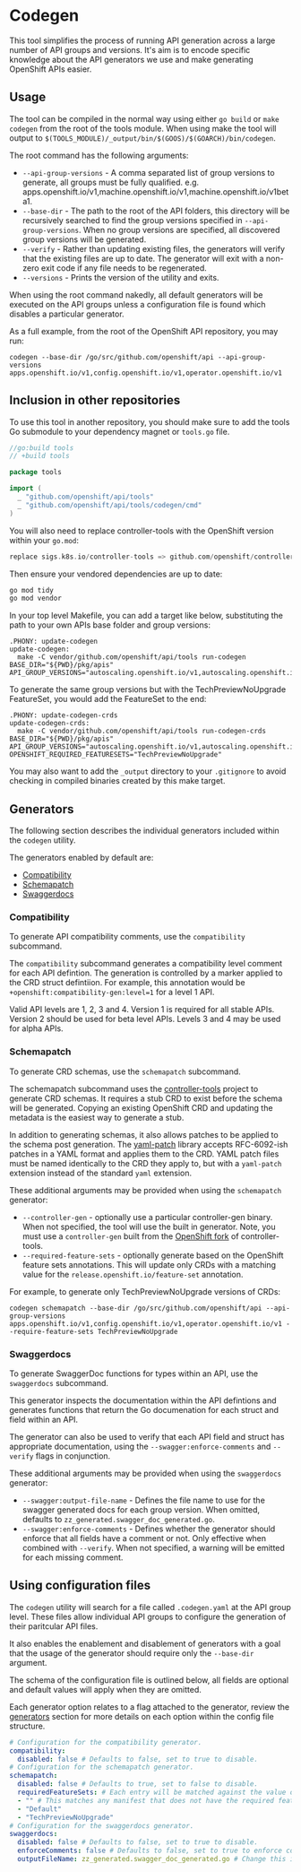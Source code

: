 # Codegen

This tool simplifies the process of running API generation across a large number of API groups and versions.
It's aim is to encode specific knowledge about the API generators we use and make generating OpenShift APIs
easier.

## Usage

The tool can be compiled in the normal way using either `go build` or `make codegen` from the root of the tools module.
When using make the tool will output to `$(TOOLS_MODULE)/_output/bin/$(GOOS)/$(GOARCH)/bin/codegen`.

The root command has the following arguments:
- `--api-group-versions` - A comma separated list of group versions to generate, all groups must be fully qualified.
  e.g. apps.openshift.io/v1,machine.openshift.io/v1,machine.openshift.io/v1beta1.
- `--base-dir` - The path to the root of the API folders, this directory will be recursively searched to find the group
  versions specified in `--api-group-versions`. When no group versions are specified, all discovered group versions
  will be generated.
- `--verify` - Rather than updating existing files, the generators will verify that the existing files are up to date.
  The generator will exit with a non-zero exit code if any file needs to be regenerated.
- `--versions` - Prints the version of the utility and exits.

When using the root command nakedly, all default generators will be executed on the API groups unless a configuration file
is found which disables a particular generator.

As a full example, from the root of the OpenShift API repository, you may run:
```
codegen --base-dir /go/src/github.com/openshift/api --api-group-versions apps.openshift.io/v1,config.openshift.io/v1,operator.openshift.io/v1
```

## Inclusion in other repositories

To use this tool in another repository, you should make sure to add the tools Go submodule to your dependency magnet
or `tools.go` file.

```go
//go:build tools
// +build tools

package tools

import (
  _ "github.com/openshift/api/tools"
  _ "github.com/openshift/api/tools/codegen/cmd"
)
```

You will also need to replace controller-tools with the OpenShift version within your `go.mod`:
```go
replace sigs.k8s.io/controller-tools => github.com/openshift/controller-tools v0.9.3-0.20220912174723-cf3ef054f3dd // v0.9.2+openshift-0.2
```

Then ensure your vendored dependencies are up to date:

```bash
go mod tidy
go mod vendor
```

In your top level Makefile, you can add a target like below, substituting the path to your own APIs base folder and
group versions:
```Make
.PHONY: update-codegen
update-codegen:
  make -C vendor/github.com/openshift/api/tools run-codegen  BASE_DIR="${PWD}/pkg/apis" API_GROUP_VERSIONS="autoscaling.openshift.io/v1,autoscaling.openshift.io/v1beta1"
```

To generate the same group versions but with the TechPreviewNoUpgrade FeatureSet, you would add the FeatureSet to the
end:
```Make
.PHONY: update-codegen-crds
update-codegen-crds:
  make -C vendor/github.com/openshift/api/tools run-codegen-crds  BASE_DIR="${PWD}/pkg/apis" API_GROUP_VERSIONS="autoscaling.openshift.io/v1,autoscaling.openshift.io/v1beta1" OPENSHIFT_REQUIRED_FEATURESETS="TechPreviewNoUpgrade"
```

You may also want to add the `_output` directory to your `.gitignore` to avoid checking in compiled binaries created
by this make target.

## Generators

The following section describes the individual generators included within the `codegen` utility.

The generators enabled by default are:
- [Compatibility](#compatibility)
- [Schemapatch](#schemapatch)
- [Swaggerdocs](#swaggerdocs)

### Compatibility

To generate API compatibility comments, use the `compatibility` subcommand.

The `compatibility` subcommand generates a compatibility level comment for each API defintion.
The generation is controlled by a marker applied to the CRD struct defintiion.
For example, this annotation would be `+openshift:compatibility-gen:level=1` for a level 1 API.
	
Valid API levels are 1, 2, 3 and 4. Version 1 is required for all stable APIs.
Version 2 should be used for beta level APIs. Levels 3 and 4 may be used for alpha APIs.

### Schemapatch

To generate CRD schemas, use the `schemapatch` subcommand.

The schemapatch subcommand uses the [controller-tools][controller-tools] project to generate CRD schemas.
It requires a stub CRD to exist before the schema will be generated. Copying an existing OpenShift CRD
and updating the metadata is the easiest way to generate a stub.

In addition to generating schemas, it also allows patches to be applied to the schema post generation.
The [yaml-patch][yaml-patch] library accepts RFC-6092-ish patches in a YAML format and applies them to
the CRD.
YAML patch files must be named identically to the CRD they apply to, but with a `yaml-patch` extension
instead of the standard `yaml` extension.

These additional arguments may be provided when using the `schemapatch` generator:
- `--controller-gen` - optionally use a particular controller-gen binary. When not specified, the tool will use the
  built in generator.
  Note, you must use a `controller-gen` built from the [OpenShift fork](https://github.com/openshift/kubernetes-sigs-controller-tools) of controller-tools.
- `--required-feature-sets` - optionally generate based on the OpenShift feature sets annotations.
  This will update only CRDs with a matching value for the `release.openshift.io/feature-set` annotation.

For example, to generate only TechPreviewNoUpgrade versions of CRDs:
```
codegen schemapatch --base-dir /go/src/github.com/openshift/api --api-group-versions apps.openshift.io/v1,config.openshift.io/v1,operator.openshift.io/v1 --require-feature-sets TechPreviewNoUpgrade
```

[controller-tools]: https://github.com/kubernetes-sigs/controller-tools
[yaml-patch]: https://github.com/vmware-archive/yaml-patch

### Swaggerdocs

To generate SwaggerDoc functions for types within an API, use the `swaggerdocs` subcommand.

This generator inspects the documentation within the API defintions and generates functions
that return the Go documenation for each struct and field within an API.

The generator can also be used to verify that each API field and struct has appropriate
documentation, using the `--swagger:enforce-comments` and `--verify` flags in conjunction.

These additional arguments may be provided when using the `swaggerdocs` generator:
- `--swagger:output-file-name` -  Defines the file name to use for the swagger generated docs for each group version.
  When omitted, defaults to `zz_generated.swagger_doc_generated.go`.
- `--swagger:enforce-comments` - Defines whether the generator should enforce that all fields have a comment or not.
  Only effective when combined with `--verify`. When not specified, a warning will be emitted for each missing comment.

## Using configuration files

The `codegen` utility will search for a file called `.codegen.yaml` at the API group level.
These files allow individual API groups to configure the generation of their paritcular API files.

It also enables the enablement and disablement of generators with a goal that the usage of the generator
should require only the `--base-dir` argument.

The schema of the configuration file is outlined below, all fields are optional and default values will apply
when they are omitted.

Each generator option relates to a flag attached to the generator, review the [generators](#generators) section
for more details on each option within the config file structure.

```yaml
# Configuration for the compatibility generator.
compatibility:
  disabled: false # Defaults to false, set to true to disable.
# Configuration for the schemapatch generator.
schemapatch:
  disabled: false # Defaults to true, set to false to disable.
  requiredFeatureSets: # Each entry will be matched against the value of the required feature set annotation.
  - "" # This matches any manifest that does not have the required feature set annotation.
  - "Default"
  - "TechPreviewNoUpgrade"
# Configuration for the swaggerdocs generator.
swaggerdocs:
  disabled: false # Defaults to false, set to true to disable.
  enforceComments: false # Defaults to false, set to true to enforce comments when verifying.
  outputFileName: zz_generated.swagger_doc_generated.go # Change this if you want to rename the output file.
```
